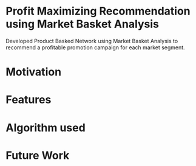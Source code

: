 # Profit Maximizing Recommendation using Market Basket Analysis

Developed Product Basked Network using Market Basket Analysis to recommend a profitable promotion campaign for each market segment. 

# Motivation

# Features

# Algorithm used

# Future Work


